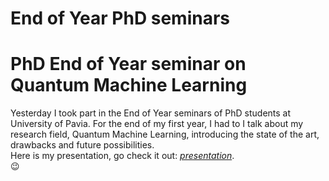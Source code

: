 # End of Year PhD seminars


# PhD End of Year seminar on Quantum Machine Learning

Yesterday I took part in the End of Year seminars of PhD students at University of Pavia. For the end of my first year, I had to I talk about my research field, Quantum Machine Learning, introducing the state of the art, drawbacks and future possibilities.  
Here is my presentation, go check it out: [_presentation_](/documents/QML_Mangini_EndOfYear.pdf).  
:wink:

